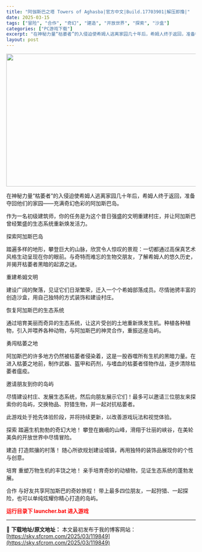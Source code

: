 ```yaml
---
title: "阿伽斯巴之塔 Towers of Aghasba|官方中文|Build.17703901|解压即撸|"
date: 2025-03-15
tags: ["冒险", "合作", "奇幻", "建造", "开放世界", "探索", "沙盒"]
categories: ["PC游戏下载"]
excerpt: "在神秘力量“枯萎者”的入侵迫使希姆人逃离家园几十年后，希姆人终于返回，准备夺回他们的家园——充满奇幻色彩的阿加斯巴岛。 作为一名初级建筑师，你的任务是为这个昔日强盛的文明重建村庄，并让阿加斯巴曾经繁盛的生态系统重新焕发活力。 探索阿加斯巴岛 踏遍多样的地形，攀登巨大的山脉，欣赏令人惊叹的景观：一切都&hellip;"
layout: post
---
```


<img class="aligncenter size-full wp-image-119828" src="https://sky.sfcrom.com/wp-content/uploads/2025/03/2025031507125169.webp" alt="" width="616" height="353" />

在神秘力量“枯萎者”的入侵迫使希姆人逃离家园几十年后，希姆人终于返回，准备夺回他们的家园——充满奇幻色彩的阿加斯巴岛。

作为一名初级建筑师，你的任务是为这个昔日强盛的文明重建村庄，并让阿加斯巴曾经繁盛的生态系统重新焕发活力。

探索阿加斯巴岛

踏遍多样的地形，攀登巨大的山脉，欣赏令人惊叹的景观：一切都通过高保真艺术风格生动呈现在你的眼前。与奇特而难忘的生物交朋友，了解希姆人的悠久历史，并揭开枯萎者黑暗的起源之谜。

重建希姆文明

建设广阔的聚落，见证它们日渐繁荣，迁入一个个希姆部落成员。尽情驰骋丰富的创造沙盒，用自己独特的方式装饰和建设村庄。

恢复阿加斯巴的生态系统

通过培育美丽而奇异的生态系统，让这片受创的土地重新焕发生机。种植各种植物，引入并喂养各种动物，与阿加斯巴的神灵合作，重振这座岛屿。

勇闯枯萎之地

阿加斯巴的许多地方仍然被枯萎者侵染着，这是一股吞噬所有生机的黑暗力量。在进入枯萎之地前，制作武器、盔甲和药剂，与嗜血的枯萎者怪物作战，逐步清除枯萎者瘟疫。

邀请朋友到你的岛屿

尽情建设村庄、发展生态系统，然后向朋友展示它们！最多可以邀请三位朋友来探索你的岛屿，交换物品、狩猎生物，并一起对抗枯萎者。

此游戏处于抢先体验阶段，并将持续更新，以改善游戏玩法和视觉体验。

探索
踏遍生机勃勃的奇幻大地！
攀登在巍峨的山峰，滑翔于壮丽的峡谷，在美轮美奂的开放世界中尽情冒险。

建造
打造熙攘的村落！
随心所欲规划建设城镇，再用独特的装饰品展现你的个性与创意。

培育
重塑万物生机的丰饶之地！
亲手培育奇妙的动植物，见证生态系统的蓬勃发展。

合作
与好友共享阿加斯巴的奇妙旅程！
带上最多四位朋友，一起狩猎、一起探险，也可以单纯炫耀你精心打造的岛屿。

<span style="color: #ff0000;"><strong>运行目录下 launcher.bat 进入游戏</strong></span>

---
📖 **下载地址/原文地址：** 本文最初发布于我的博客网站：[https://sky.sfcrom.com/2025/03/119849](https://sky.sfcrom.com/2025/03/119849)
